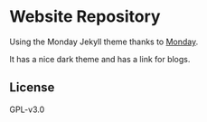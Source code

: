 # Website Repository

Using the Monday Jekyll theme thanks to [Monday](http://jekyllthemes.org/themes/monday/).

It has a nice dark theme and has a link for blogs.

## License

GPL-v3.0
